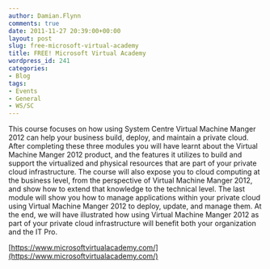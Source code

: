 ```yaml
---
author: Damian.Flynn
comments: true
date: 2011-11-27 20:39:00+00:00
layout: post
slug: free-microsoft-virtual-academy
title: FREE! Microsoft Virtual Academy
wordpress_id: 241
categories:
- Blog
tags:
- Events
- General
- WS/SC
---
```


This course focuses on how using System Centre Virtual Machine Manger 2012 can help your business build, deploy, and maintain a private cloud. After completing these three modules you will have learnt about the Virtual Machine Manger 2012 product, and the features it utilizes to build and support the virtualized and physical resources that are part of your private cloud infrastructure. The course will also expose you to cloud computing at the business level, from the perspective of Virtual Machine Manger 2012, and show how to extend that knowledge to the technical level. The last module will show you how to manage applications within your private cloud using Virtual Machine Manger 2012 to deploy, update, and manage them. At the end, we will have illustrated how using Virtual Machine Manger 2012 as part of your private cloud infrastructure will benefit both your organization and the IT Pro.

[https://www.microsoftvirtualacademy.com/](https://www.microsoftvirtualacademy.com/)
